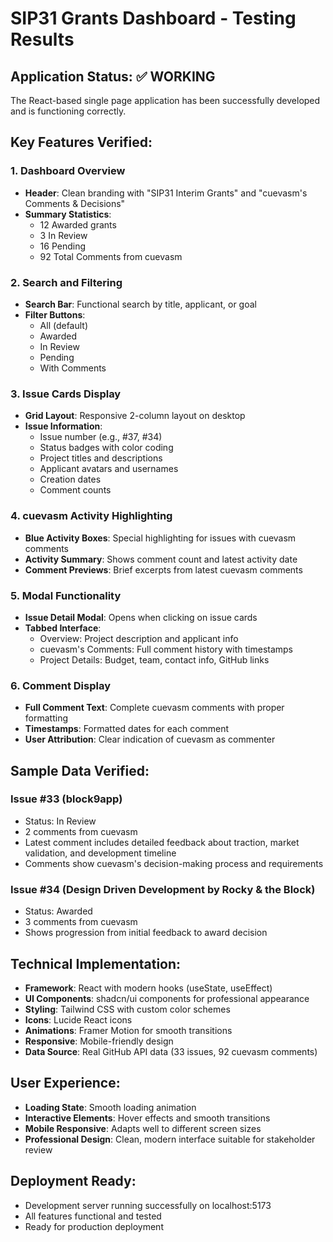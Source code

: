# SIP31 Grants Dashboard - Testing Results

## Application Status: ✅ WORKING

The React-based single page application has been successfully developed and is functioning correctly.

## Key Features Verified:

### 1. Dashboard Overview
- **Header**: Clean branding with "SIP31 Interim Grants" and "cuevasm's Comments & Decisions"
- **Summary Statistics**: 
  - 12 Awarded grants
  - 3 In Review
  - 16 Pending
  - 92 Total Comments from cuevasm

### 2. Search and Filtering
- **Search Bar**: Functional search by title, applicant, or goal
- **Filter Buttons**: 
  - All (default)
  - Awarded
  - In Review  
  - Pending
  - With Comments

### 3. Issue Cards Display
- **Grid Layout**: Responsive 2-column layout on desktop
- **Issue Information**:
  - Issue number (e.g., #37, #34)
  - Status badges with color coding
  - Project titles and descriptions
  - Applicant avatars and usernames
  - Creation dates
  - Comment counts

### 4. cuevasm Activity Highlighting
- **Blue Activity Boxes**: Special highlighting for issues with cuevasm comments
- **Activity Summary**: Shows comment count and latest activity date
- **Comment Previews**: Brief excerpts from latest cuevasm comments

### 5. Modal Functionality
- **Issue Detail Modal**: Opens when clicking on issue cards
- **Tabbed Interface**:
  - Overview: Project description and applicant info
  - cuevasm's Comments: Full comment history with timestamps
  - Project Details: Budget, team, contact info, GitHub links

### 6. Comment Display
- **Full Comment Text**: Complete cuevasm comments with proper formatting
- **Timestamps**: Formatted dates for each comment
- **User Attribution**: Clear indication of cuevasm as commenter

## Sample Data Verified:

### Issue #33 (block9app)
- Status: In Review
- 2 comments from cuevasm
- Latest comment includes detailed feedback about traction, market validation, and development timeline
- Comments show cuevasm's decision-making process and requirements

### Issue #34 (Design Driven Development by Rocky & the Block)
- Status: Awarded
- 3 comments from cuevasm
- Shows progression from initial feedback to award decision

## Technical Implementation:
- **Framework**: React with modern hooks (useState, useEffect)
- **UI Components**: shadcn/ui components for professional appearance
- **Styling**: Tailwind CSS with custom color schemes
- **Icons**: Lucide React icons
- **Animations**: Framer Motion for smooth transitions
- **Responsive**: Mobile-friendly design
- **Data Source**: Real GitHub API data (33 issues, 92 cuevasm comments)

## User Experience:
- **Loading State**: Smooth loading animation
- **Interactive Elements**: Hover effects and smooth transitions
- **Mobile Responsive**: Adapts well to different screen sizes
- **Professional Design**: Clean, modern interface suitable for stakeholder review

## Deployment Ready:
- Development server running successfully on localhost:5173
- All features functional and tested
- Ready for production deployment
